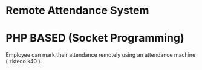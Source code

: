 # Remote Attendance System
# PHP BASED (Socket Programming)
Employee can mark their attendance remotely using an attendance machine ( zkteco k40 ).
